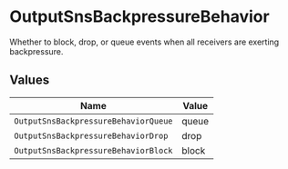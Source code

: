 # OutputSnsBackpressureBehavior

Whether to block, drop, or queue events when all receivers are exerting backpressure.


## Values

| Name                                 | Value                                |
| ------------------------------------ | ------------------------------------ |
| `OutputSnsBackpressureBehaviorQueue` | queue                                |
| `OutputSnsBackpressureBehaviorDrop`  | drop                                 |
| `OutputSnsBackpressureBehaviorBlock` | block                                |